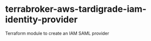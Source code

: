 # terrabroker-aws-tardigrade-iam-identity-provider

Terraform module to create an IAM SAML provider

